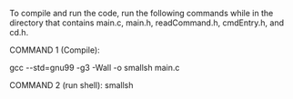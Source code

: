 To compile and run the code, run the following commands while in the directory that contains main.c, main.h, readCommand.h, cmdEntry.h, and cd.h. 

COMMAND 1 (Compile):

gcc --std=gnu99 -g3 -Wall -o smallsh main.c

COMMAND 2 (run shell):
smallsh

